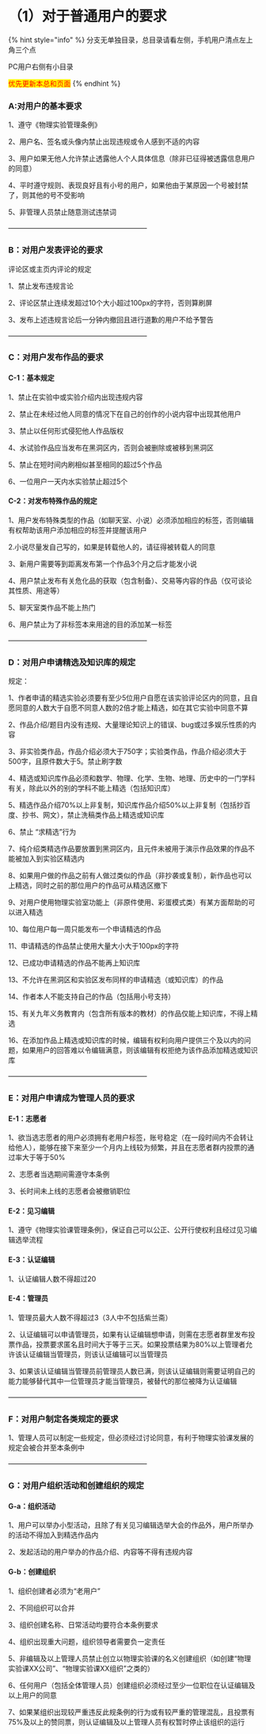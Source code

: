 # （1）对于普通用户的要求

{% hint style="info" %}
分支无单独目录，总目录请看左侧，手机用户清点左上角三个点

PC用户右侧有小目录

<mark style="color:red;">优先更新本总和页面</mark>
{% endhint %}

### A:对用户的基本要求

1、遵守《物理实验管理条例》

2、用户名、签名或头像内禁止出现违规或令人感到不适的内容

3、用户如果无他人允许禁止透露他人个人具体信息（除非已征得被透露信息用户的同意）

4、平时遵守规则、表现良好且有小号的用户，如果他由于某原因一个号被封禁了，则其他的号不受影响

5、非管理人员禁止随意测试违禁词

————————————————————

### B：对用户发表评论的要求

评论区或主页内评论的规定

1、禁止发布违规言论

2、评论区禁止连续发超过10个大小超过100px的字符，否则算刷屏

3、发布上述违规言论后一分钟内撤回且进行道歉的用户不给予警告

————————————————————

### C：对用户发布作品的要求

#### C-1：基本规定

1、禁止在实验中或实验介绍内出现违规内容

2、禁止在未经过他人同意的情况下在自己的创作的小说内容中出现其他用户

3、禁止以任何形式侵犯他人作品版权

4、水试验作品应当发布在黑洞区内，否则会被删除或被移到黑洞区

5、禁止在短时间内刷相似甚至相同的超过5个作品

6、一位用户一天内水实验禁止超过5个

#### C-2：对发布特殊作品的规定

1、用户发布特殊类型的作品（如聊天室、小说）必须添加相应的标签，否则编辑有权帮助该用户添加相应的标签并提醒该用户

2.小说尽量发自己写的，如果是转载他人的，请征得被转载人的同意

3、新用户需要等到距离发布第一个作品3个月之后才能发小说

4、用户禁止发布有关危化品的获取（包含制备）、交易等内容的作品（仅可谈论其性质、用途等）

5、聊天室类作品不能上热门

6、用户禁止为了非标签本来用途的目的添加某一标签

————————————————————

### D：对用户申请精选及知识库的规定

规定：

1、作者申请的精选实验必须要有至少5位用户自愿在该实验评论区内的同意，且自愿同意的人数大于自愿不同意人数的2倍才能上精选，如在其它实验中同意不算

2、作品介绍/题目内没有违规、大量理论知识上的错误、bug或过多娱乐性质的内容

3、非实验类作品，作品介绍必须大于750字；实验类作品，作品介绍必须大于500字，且原件数大于5。禁止刷字数

4、精选或知识库作品必须和数学、物理、化学、生物、地理、历史中的一门学科有关，除此以外的别的学科不能上精选（包括知识库）

5、精选作品介绍70%以上非复制，知识库作品介绍50%以上非复制（包括抄百度、抄书、网文），禁止洗稿类作品上精选或知识库

6、禁止 “求精选”行为

7、纯介绍类精选作品要放置到黑洞区内，且元件未被用于演示作品效果的作品不能被加入到实验区精选内

8、如果用户做的作品之前有人做过类似的作品（非抄袭或复制），新作品也可以上精选，同时之前的那位用户的作品可从精选区撤下

9、对用户使用物理实验室功能上（非原件使用、彩蛋模式类）有某方面帮助的可以进入精选

10、每位用户每一周只能发布一个申请精选的作品

11、申请精选的作品禁止使用大量大小大于100px的字符

12、已成功申请精选的作品不能再上知识库

13、不允许在黑洞区和实验区发布同样的申请精选（或知识库）的作品

14、作者本人不能支持自己的作品（包括用小号支持）

15、有关九年义务教育内（包含所有版本的教材）的作品仅能上知识库，不得上精选

16、在添加作品上精选或知识库的时候，编辑有权利向用户提供三个及以内的问题，如果用户的回答难以令编辑满意，则该编辑有权拒绝为该作品添加精选或知识库

————————————————————

### E：对用户申请成为管理人员的要求

#### E-1：志愿者

1、欲当选志愿者的用户必须拥有老用户标签，账号稳定（在一段时间内不会转让给他人），能够在接下来至少一个月内上线较为频繁，并且在志愿者群内投票的通过率大于等于50%

2、志愿者当选期间需遵守本条例

3、长时间未上线的志愿者会被撤销职位

#### E-2：见习编辑

1、遵守《物理实验课管理条例》，保证自己可以公正、公开行使权利且经过见习编辑选举流程

#### E-3：认证编辑

1、认证编辑人数不得超过20

#### E-4：管理员

1、管理员最大人数不得超过3（3人中不包括紫兰斋）

2、认证编辑可以申请管理员，如果有认证编辑想申请，则需在志愿者群里发布投票作品，投票要求匿名且时间大于等于三天。如果投票结果为80%以上管理者允许该认证编辑当管理员，则该认证编辑可以当管理员

3、如果该认证编辑当管理员前管理员人数已满，则该认证编辑则需要证明自己的能力能够替代其中一位管理员才能当管理员，被替代的那位被降为认证编辑

————————————————————

### F：对用户制定各类规定的要求

1、管理人员可以制定一些规定，但必须经过讨论同意，有利于物理实验课发展的规定会被合并至本条例中

————————————————————

### G：对用户组织活动和创建组织的规定

#### G-a：组织活动

1、用户可以举办小型活动，且除了有关见习编辑选举大会的作品外，用户所举办的活动不得加入到精选作品内

2、发起活动的用户举办的作品介绍、内容等不得有违规内容

#### G-b：创建组织

1、组织创建者必须为“老用户”

2、不同组织可以合并

3、组织创建名称、日常活动均要符合本条例要求

4、组织出现重大问题，组织领导者需要负一定责任

5、非编辑及以上管理人员禁止创立以物理实验课的名义创建组织（如创建“物理实验课XX公司”、“物理实验课XX组织”之类的）

6、任何用户（包括全体管理人员）创建组织必须经过至少一位职位在认证编辑及以上用户的同意

7、如果某组织出现较严重违反此规条例的行为或有较严重的管理混乱，且投票有75%及以上的赞同票，则认证编辑及以上管理人员有权暂时停止该组织的运行
